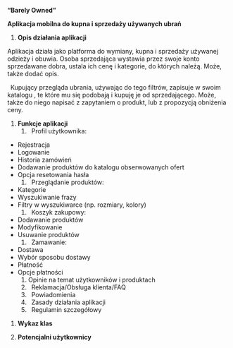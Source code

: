 ﻿**“Barely Owned”**

**Aplikacja mobilna do kupna i sprzedaży używanych ubrań**

1. **Opis działania aplikacji**

Aplikacja działa jako platforma do wymiany, kupna i sprzedaży używanej odzieży i obuwia. Osoba sprzedająca wystawia przez swoje konto sprzedawane dobra, ustala ich cenę i kategorie, do których należą. Może, także dodać opis.

` `Kupujący przegląda ubrania, używając do tego filtrów, zapisuje w swoim katalogu , te które mu się podobają i kupuję je od sprzedającego. Może, także do niego napisać z zapytaniem o produkt, lub z propozycją obniżenia ceny.

1. **Funkcje aplikacji**
   1. ` `Profil użytkownika:
- Rejestracja
- Logowanie
- Historia zamówień
- Dodawanie produktów do katalogu obserwowanych ofert
- Opcja resetowania hasła
  1. ` `Przeglądanie produktów:
- Kategorie
- Wyszukiwanie frazy
- Filtry w wyszukiwarce (np. rozmiary, kolory)
  1. ` `Koszyk zakupowy:
- Dodawanie produktów
- Modyfikowanie
- Usuwanie produktów
  1. ` `Zamawanie:
- Dostawa
- Wybór sposobu dostawy
- Płatność
- Opcje płatności
  1. Opinie na temat użytkowników i produktach
  1. ` `Reklamacja/Obsługa klienta/FAQ
  1. ` `Powiadomienia
  1. ` `Zasady działania aplikacji
  1. ` `Regulamin szczegółowy

1. **Wykaz klas**

1. **Potencjalni użytkownicy**
